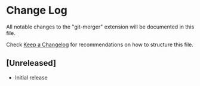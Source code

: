 # Change Log
All notable changes to the "git-merger" extension will be documented in this file.

Check [Keep a Changelog](http://keepachangelog.com/) for recommendations on how to structure this file.

## [Unreleased]
- Initial release
